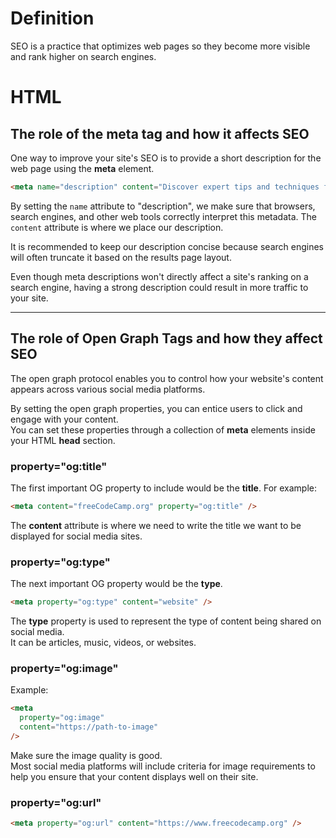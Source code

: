 # Definition

SEO is a practice that optimizes web pages so they become more visible and rank higher on search engines.

# HTML 

## The role of the meta tag and how it affects SEO 

One way to improve your site's SEO is to provide a short description for the web page using the **meta** element.  
```html
<meta name="description" content="Discover expert tips and techniques for gardening" />
```
By setting the `name` attribute to "description", we make sure that browsers, search engines, and other web tools correctly interpret this metadata.
The `content` attribute is where we place our description.  

It is recommended to keep our description concise because search engines will often truncate it based on the results page layout.  

Even though meta descriptions won't directly affect a site's ranking on a search engine, having a strong description could result in more traffic to your site.  

---

## The role of Open Graph Tags and how they affect SEO

The open graph protocol enables you to control how your website's content appears across various social media platforms.  

By setting the open graph properties, you can entice users to click and engage with your content.  
You can set these properties through a collection of **meta** elements inside your HTML **head** section.  

### property="og:title"

The first important OG property to include would be the **title**. For example:
```html
<meta content="freeCodeCamp.org" property="og:title" />
```
The **content** attribute is where we need to write the title we want to be displayed for social media sites.  

### property="og:type"

The next important OG property would be the **type**.  
```html
<meta property="og:type" content="website" />
```
The **type** property is used to represent the type of content being shared on social media.  
It can be articles, music, videos, or websites.  

### property="og:image"

Example:
```html
<meta
  property="og:image"
  content="https://path-to-image"
/>
```

Make sure the image quality is good.  
Most social media platforms will include criteria for image requirements to help you ensure that your content displays well on their site.  

### property="og:url"

```html
<meta property="og:url" content="https://www.freecodecamp.org" />
```



